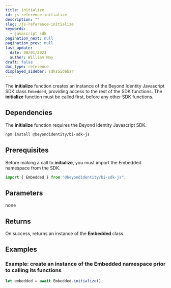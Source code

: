 ```yaml
---
title: initialize
id: js-reference-initialize
description: ""
slug: /js-reference-initialize
keywords:
  - javascript sdk
pagination_next: null
pagination_prev: null
last_update:
  date: 08/01/2023
  author: William May
draft: false
doc_type: reference
displayed_sidebar: sdksSidebar
---
```


The **initialize** function creates an instance of the Beyond Identity Javascript SDK class `Embedded`, providing access to the rest of the SDK functions. The **initialize** function must be called first, before any other SDK functions.

## Dependencies

The **initialize** function requires the Beyond Identity Javascript SDK.

```bash
npm install @beyondidentity/bi-sdk-js
```

## Prerequisites

Before making a call to **initialize**, you must import the Embedded namespace from the SDK.

```javascript
import { Embedded } from "@beyondidentity/bi-sdk-js";
```

## Parameters

none

## Returns

On success, returns an instance of the **Embedded** class.

## Examples

### Example: create an instance of the Embedded namespace prior to calling its functions

```javascript
let embedded = await Embedded.initialize();
```
